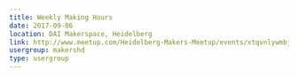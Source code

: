 ```yaml
---
title: Weekly Making Hours
date: 2017-09-06
location: DAI Makerspace, Heidelberg
link: http://www.meetup.com/Heidelberg-Makers-Meetup/events/xtqvnlywmbjb/
usergroup: makershd
type: usergroup
---
```

